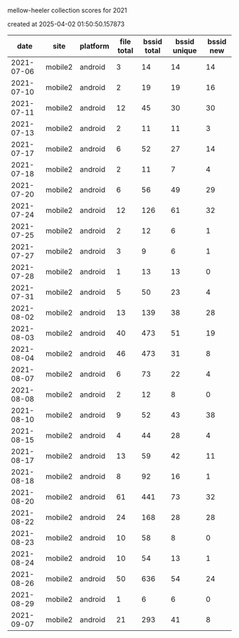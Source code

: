 mellow-heeler collection scores for 2021

created at 2025-04-02 01:50:50.157873

|date|site|platform|file total|bssid total|bssid unique|bssid new|
|--|--|--|--|--|--|--|
|2021-07-06|mobile2|android|3|14|14|14|
|2021-07-10|mobile2|android|2|19|19|16|
|2021-07-11|mobile2|android|12|45|30|30|
|2021-07-13|mobile2|android|2|11|11|3|
|2021-07-17|mobile2|android|6|52|27|14|
|2021-07-18|mobile2|android|2|11|7|4|
|2021-07-20|mobile2|android|6|56|49|29|
|2021-07-24|mobile2|android|12|126|61|32|
|2021-07-25|mobile2|android|2|12|6|1|
|2021-07-27|mobile2|android|3|9|6|1|
|2021-07-28|mobile2|android|1|13|13|0|
|2021-07-31|mobile2|android|5|50|23|4|
|2021-08-02|mobile2|android|13|139|38|28|
|2021-08-03|mobile2|android|40|473|51|19|
|2021-08-04|mobile2|android|46|473|31|8|
|2021-08-07|mobile2|android|6|73|22|4|
|2021-08-08|mobile2|android|2|12|8|0|
|2021-08-10|mobile2|android|9|52|43|38|
|2021-08-15|mobile2|android|4|44|28|4|
|2021-08-17|mobile2|android|13|59|42|11|
|2021-08-18|mobile2|android|8|92|16|1|
|2021-08-20|mobile2|android|61|441|73|32|
|2021-08-22|mobile2|android|24|168|28|28|
|2021-08-23|mobile2|android|10|58|8|0|
|2021-08-24|mobile2|android|10|54|13|1|
|2021-08-26|mobile2|android|50|636|54|24|
|2021-08-29|mobile2|android|1|6|6|0|
|2021-09-07|mobile2|android|21|293|41|8|

